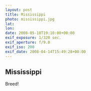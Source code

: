 ```yaml
---
layout: post
title: Mississippi
photo: mississippi.jpg
lat: 
lon: 
date: 2008-05-18T19:10:00+00:00
exif_exposure: 1/320 sec.
exif_aperture: f/9.0
exif_iso: 200
exif_date: 2008-04-14T15:49:28+00:00
---
```


## Mississippi

<p>Breed!</p>

